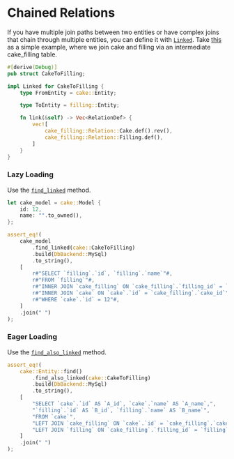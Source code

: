 # Chained Relations

If you have multiple join paths between two entities or have complex joins that chain through multiple entities, you can define it with [`Linked`](https://docs.rs/sea-orm/0.4/sea_orm/entity/trait.Linked.html). Take [this](https://github.com/SeaQL/sea-orm/blob/master/src/tests_cfg/cake.rs) as a simple example, where we join cake and filling via an intermediate cake_filling table.

```rust
#[derive(Debug)]
pub struct CakeToFilling;

impl Linked for CakeToFilling {
    type FromEntity = cake::Entity;

    type ToEntity = filling::Entity;

    fn link(&self) -> Vec<RelationDef> {
        vec![
            cake_filling::Relation::Cake.def().rev(),
            cake_filling::Relation::Filling.def(),
        ]
    }
}
```

### Lazy Loading

Use the [`find_linked`](https://docs.rs/sea-orm/0.4/sea_orm/entity/prelude/trait.ModelTrait.html#method.find_linked) method.

```rust
let cake_model = cake::Model {
    id: 12,
    name: "".to_owned(),
};

assert_eq!(
    cake_model
        .find_linked(cake::CakeToFilling)
        .build(DbBackend::MySql)
        .to_string(),
    [
        r#"SELECT `filling`.`id`, `filling`.`name`"#,
        r#"FROM `filling`"#,
        r#"INNER JOIN `cake_filling` ON `cake_filling`.`filling_id` = `filling`.`id`"#,
        r#"INNER JOIN `cake` ON `cake`.`id` = `cake_filling`.`cake_id`"#,
        r#"WHERE `cake`.`id` = 12"#,
    ]
    .join(" ")
);
```

### Eager Loading

Use the [`find_also_linked`](https://docs.rs/sea-orm/0.4/sea_orm/entity/prelude/struct.Select.html#method.find_also_linked) method.

```rust
assert_eq!(
    cake::Entity::find()
        .find_also_linked(cake::CakeToFilling)
        .build(DbBackend::MySql)
        .to_string(),
    [
        "SELECT `cake`.`id` AS `A_id`, `cake`.`name` AS `A_name`,",
        "`filling`.`id` AS `B_id`, `filling`.`name` AS `B_name`",
        "FROM `cake`",
        "LEFT JOIN `cake_filling` ON `cake`.`id` = `cake_filling`.`cake_id`",
        "LEFT JOIN `filling` ON `cake_filling`.`filling_id` = `filling`.`id`",
    ]
    .join(" ")
);
```
